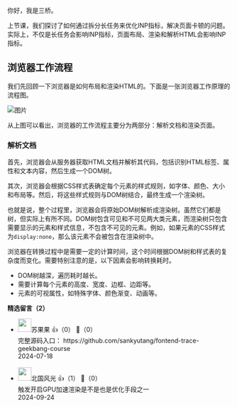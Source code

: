 你好，我是三桥。

上节课，我们探讨了如何通过拆分长任务来优化INP指标，解决页面卡顿的问题。实际上，不仅是长任务会影响INP指标，页面布局、渲染和解析HTML会影响INP指标。

## 浏览器工作流程

我们先回顾一下浏览器是如何布局和渲染HTML的。下面是一张浏览器工作原理的流程图。

![图片](https://static001.geekbang.org/resource/image/83/7b/83df883575ea5yydb2a630959db06c7b.png?wh=2098x618)

从上图可以看出，浏览器的工作流程主要分为两部分：解析文档和渲染页面。

### 解析文档

首先，浏览器会从服务器获取HTML文档并解析其代码，包括识别HTML标签、属性和文本内容，然后生成一个DOM树。

其次，浏览器会根据CSS样式表确定每个元素的样式规则，如字体、颜色、大小和布局等。然后，将这些样式规则与DOM树结合，最终生成一个渲染树。

也就是说，整个过程里，浏览器会将原始DOM树解析成渲染树。虽然它们都是树，但实际上有所不同。DOM树包含可见和不可见两大类元素，而渲染树只包含需要显示的元素和样式信息，不包含不可见的元素。例如，如果元素的CSS样式为`display:none`，那么该元素不会被包含在渲染树中。

浏览器在转换过程中是需要一定的计算时间，这个时间根据DOM树和样式表的复杂度而变化。需要特别注意的是，以下因素会影响转换耗时。

- DOM树越深，遍历耗时越长。
- 需要计算每个元素的高度、宽度、边框、边距等。
- 元素的可视属性，如特殊字体、颜色渐变、动画等。
<div><strong>精选留言（2）</strong></div><ul>
<li><img src="https://static001.geekbang.org/account/avatar/00/2b/86/73/5190bbde.jpg" width="30px"><span>苏果果</span> 👍（0） 💬（0）<div>完整源码入口：
https:&#47;&#47;github.com&#47;sankyutang&#47;fontend-trace-geekbang-course</div>2024-07-18</li><br/><li><img src="https://static001.geekbang.org/account/avatar/00/16/44/5e/a882dc64.jpg" width="30px"><span>北国风光</span> 👍（1） 💬（0）<div>触发开启GPU加速渲染是不是也是优化手段之一</div>2024-09-24</li><br/>
</ul>